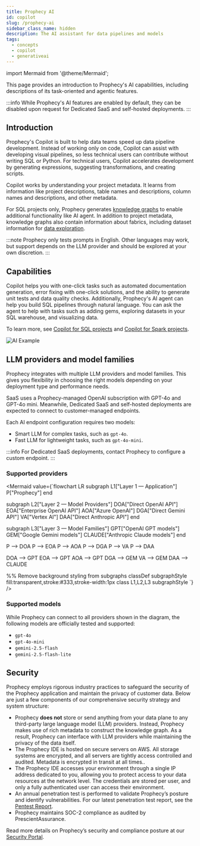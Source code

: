 ```yaml
---
title: Prophecy AI
id: copilot
slug: /prophecy-ai
sidebar_class_name: hidden
description: The AI assistant for data pipelines and models
tags:
  - concepts
  - copilot
  - generativeai
---
```


import Mermaid from '@theme/Mermaid';

This page provides an introduction to Prophecy's AI capabilities, including descriptions of its task-oriented and agentic features.

:::info
While Prophecy's AI features are enabled by default, they can be disabled upon request for Dedicated SaaS and self-hosted deployments.
:::

## Introduction

Prophecy's Copilot is built to help data teams speed up data pipeline development. Instead of working only on code, Copilot can assist with developing visual pipelines, so less technical users can contribute without writing SQL or Python. For technical users, Copilot accelerates development by generating expressions, suggesting transformations, and creating scripts.

Copilot works by understanding your project metadata. It learns from information like project descriptions, table names and descriptions, column names and descriptions, and other metadata.

For SQL projects only, Prophecy generates [knowledge graphs](/knowledge-graph) to enable additional functionality like AI agent. In addition to project metadata, knowledge graphs also contain information about fabrics, including dataset information for [data exploration](/analysts/ai-explore).

:::note
Prophecy only tests prompts in English. Other languages may work, but support depends on the LLM provider and should be explored at your own discretion.
:::

## Capabilities

Copilot helps you with one-click tasks such as automated documentation generation, error fixing with one-click solutions, and the ability to generate unit tests and data quality checks. Additionally, Prophecy's AI agent can help you build SQL pipelines through natural language. You can ask the agent to help with tasks such as adding gems, exploring datasets in your SQL warehouse, and visualizing data.

To learn more, see [Copilot for SQL projects](/analysts/ai-features) and [Copilot for Spark projects](/engineers/copilot).

![AI Example](img/agent-chat.gif)

## LLM providers and model families

Prophecy integrates with multiple LLM providers and model families. This gives you flexibility in choosing the right models depending on your deployment type and performance needs.

SaaS uses a Prophecy-managed OpenAI subscription with GPT-4o and GPT-4o mini. Meanwhile, Dedicated SaaS and self-hosted deployments are expected to connect to customer-managed endpoints.

Each AI endpoint configuration requires two models:

- Smart LLM for complex tasks, such as `gpt-4o`.
- Fast LLM for lightweight tasks, such as `gpt-4o-mini`.

:::info
For Dedicated SaaS deployments, contact Prophecy to configure a custom endpoint.
:::

### Supported providers

<Mermaid
value={`flowchart LR
subgraph L1["Layer 1 — Application"]
P["Prophecy"]
end

subgraph L2["Layer 2 — Model Providers"]
DOA["Direct OpenAI API"]
EOA["Enterprise OpenAI API"]
AOA["Azure OpenAI"]
DGA["Direct Gemini API"]
VA["Vertex AI"]
DAA["Direct Anthropic API"]
end

subgraph L3["Layer 3 — Model Families"]
GPT["OpenAI GPT models"]
GEM["Google Gemini models"]
CLAUDE["Anthropic Claude models"]
end

P --> DOA
P --> EOA
P --> AOA
P --> DGA
P --> VA
P --> DAA

DOA --> GPT
EOA --> GPT
AOA --> GPT
DGA --> GEM
VA --> GEM
DAA --> CLAUDE

%% Remove background styling from subgraphs
classDef subgraphStyle fill:transparent,stroke:#333,stroke-width:1px
class L1,L2,L3 subgraphStyle
`}
/>

### Supported models

While Prophecy can connect to all providers shown in the diagram, the following models are officially tested and supported:

- `gpt-4o`
- `gpt-4o-mini`
- `gemini-2.5-flash`
- `gemini-2.5-flash-lite`

## Security

Prophecy employs rigorous industry practices to safeguard the security of the Prophecy application and maintain the privacy of customer data. Below are just a few components of our comprehensive security strategy and system structure:

- Prophecy **does not** store or send anything from your data plane to any third-party large language model (LLM) providers. Instead, Prophecy makes use of rich metadata to construct the knowledge graph. As a result, Prophecy can interface with LLM providers while maintaining the privacy of the data itself.
- The Prophecy IDE is hosted on secure servers on AWS. All storage systems are encrypted, and all servers are tightly access controlled and audited. Metadata is encrypted in transit at all times..
- The Prophecy IDE accesses your environment through a single IP address dedicated to you, allowing you to protect access to your data resources at the network level. The credentials are stored per user, and only a fully authenticated user can access their environment.
- An annual penetration test is performed to validate Prophecy’s posture and identify vulnerabilities. For our latest penetration test report, see the [Pentest Report](https://security.prophecy.io/?itemUid=722b9671-c0d5-4a19-a5f7-0ad8fd81307c&source=click).
- Prophecy maintains SOC-2 compliance as audited by PrescientAssurance.

Read more details on Prophecy’s security and compliance posture at our [Security Portal](https://security.Prophecy.io/).
